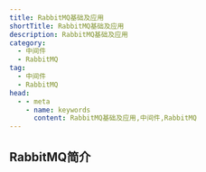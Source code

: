 ```yaml
---
title: RabbitMQ基础及应用
shortTitle: RabbitMQ基础及应用
description: RabbitMQ基础及应用
category:
  - 中间件
  - RabbitMQ
tag:
  - 中间件
  - RabbitMQ
head:
  - - meta
    - name: keywords
      content: RabbitMQ基础及应用,中间件,RabbitMQ
---
```


## RabbitMQ简介